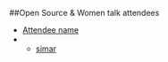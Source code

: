 ##Open Source & Women talk attendees

* [Attendee name](https://github.com/thelastjedi/osw-talk "github/twitter/facebook profile")
* * [simar](https://github.com/thelastjedi/osw-talk )



